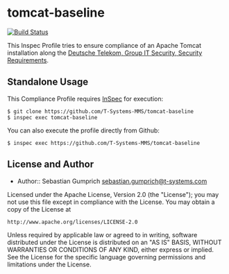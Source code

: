 # tomcat-baseline
[![Build Status](http://img.shields.io/travis/T-Systems-MMS/tomcat-baseline.svg)][1]


This Inspec Profile tries to ensure compliance of an Apache Tomcat installation along the [Deutsche Telekom, Group IT Security, Security Requirements]().

## Standalone Usage

This Compliance Profile requires [InSpec](https://github.com/chef/inspec) for execution:

```
$ git clone https://github.com/T-Systems-MMS/tomcat-baseline
$ inspec exec tomcat-baseline
```

You can also execute the profile directly from Github:

```
$ inspec exec https://github.com/T-Systems-MMS/tomcat-baseline
```

## License and Author

* Author::  Sebastian Gumprich <sebastian.gumprich@t-systems.com>


Licensed under the Apache License, Version 2.0 (the "License");
you may not use this file except in compliance with the License.
You may obtain a copy of the License at

    http://www.apache.org/licenses/LICENSE-2.0

Unless required by applicable law or agreed to in writing, software
distributed under the License is distributed on an "AS IS" BASIS,
WITHOUT WARRANTIES OR CONDITIONS OF ANY KIND, either express or implied.
See the License for the specific language governing permissions and
limitations under the License.

[1]: http://travis-ci.org/T-Systems-MMS/tomcat-baseline
